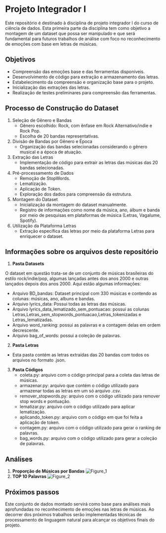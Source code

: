 # Projeto Integrador I
Este repositório é destinado à disciplina de projeto integrador I do curso de ciência de dados. Esta primeira parte da disciplina tem como objetivo a montagem de um dataset que possa ser manipulado e que será fundamental para futuros trabalhos de análise com foco no reconhecimento de emoções com base em letras de músicas. 
## Objetivos
* Compreensão das emoções base e das ferramentas disponíveis.
* Desenvolvimento de código para extração e armazenamento das letras.
* Estabelecimento da compreensão e organização base para o projeto.
* Inicialização das extrações das letras.
* Realização de testes preliminares para compreensão das ferramentas.
## Processo de Construção do Dataset
1. Seleção de Gênero e Bandas
   * Gênero escolhido: Rock, com ênfase em Rock Alternativo/indie e Rock Pop.
   * Escolha de 20 bandas representativas.
2. Divisão de Bandas por Gênero e Época
   * Organização das bandas selecionadas considerando o gênero musical e a época de atuação.
3. Extração das Letras
   * Implementação de código para extrair as letras das músicas das 20 bandas selecionadas.
4. Pré-processamento de Dados
   * Remoção de StopWords.
   * Lematização.
   * Aplicação de Token.
   * Exploração dos dados para compreensão da estrutura.
5. Montagem do Dataset
   * Inicialização da montagem do dataset manualmente.
   * Registro de informações como nome da música, ano, álbum e banda por meio de pesquisas em plataformas de música (Letras, Vagalume, Spotify).
6. Utilização da Plataforma Letras
   * Extração específica das letras por meio da plataforma Letras para enriquecer o dataset.
## Informações sobre os arquivos deste repositório
1. **Pasta Datasets** 

O dataset em questão trata-se de um conjunto de músicas brasileiras do estilo rock/indie/pop, algumas lançadas antes dos anos 2000 e outras lançados depois dos anos 2000. Aqui estão algumas informações:
* Arquivo BD_bandas: Dataset principal com 330 músicas e contendo as colunas: músicas, ano, albuns e bandas.
* Arquivo lyrics_data: Possui todas as letras das músicas.
* Arquivo lyrics_data_lematizado_sem_pontuacao: possui as colunas Letras,Letras_sem_stopwords_pontuacao,Letras_tokenizadas e Letras_lematizadas.
* Arquivo word_ranking: possui as palavras e a contagem delas em ordem decrescente.
* Arquivo bag_of_words: possui a coleção de palavras.
2. **Pasta Letras**
  * Esta pasta contém as letras extraídas das 20 bandas com todos os arquivos no formato .json.
3. **Pasta Códigos**
    * coleta.py: arquivo com o código principal para a coleta das letras de músicas.
    * armazenar.py: arquivo que contém o código utilizado para armazenar todas as letras em um só arquivo .csv.
    * remover_stopwords.py: arquivo com o código utilizado para remover stop words e pontuação.
    * lematizar.py: arquivo com o código utilizado para aplicar lematização.
    * aplicando_token.py: arquivo com o código em que foi feita a aplicação de token.
    * contagem.py: arquivo com o código utilizado para gerar o ranking de palavras.
    * bag_words.py: arquivo com o código utilizado para gerar a coleção de palavras.
## Análises
1. **Proporção de Músicas por Bandas**
   ![Figure_1](https://github.com/Sheldaa/Projeto-Integrador-I/assets/128556185/f8de284c-099a-4882-b746-d76402737c27)
2. **TOP 10 Palavras**
   ![Figure_2](https://github.com/Sheldaa/Projeto-Integrador-I/assets/128556185/fcd6e162-67ba-45bd-bb89-4f110f5fe153)


## Próximos passos
Este conjunto de dados montado servirá como base para análises mais aprofundadas no reconhecimento de emoções nas letras de músicas. Ao decorrer dos próximos trabalhos serão implementadas técnicas de processamento de linguagem natural para alcançar os objetivos finais do projeto.

